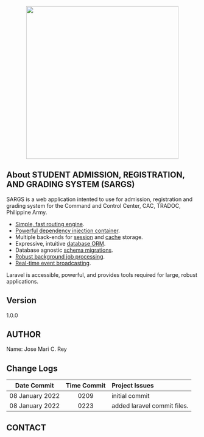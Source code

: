 <p align="center"><a href="https://laravel.com" target="_blank"><img src="https://raw.githubusercontent.com/laravel/art/master/logo-lockup/5%20SVG/2%20CMYK/1%20Full%20Color/laravel-logolockup-cmyk-red.svg" width="400"></a></p>


## About STUDENT ADMISSION, REGISTRATION, AND GRADING SYSTEM (SARGS)

SARGS is a web application intented to use for admission, registration and grading system for the Command and Control Center, CAC, TRADOC, Philippine Army.

- [Simple, fast routing engine](https://laravel.com/docs/routing).
- [Powerful dependency injection container](https://laravel.com/docs/container).
- Multiple back-ends for [session](https://laravel.com/docs/session) and [cache](https://laravel.com/docs/cache) storage.
- Expressive, intuitive [database ORM](https://laravel.com/docs/eloquent).
- Database agnostic [schema migrations](https://laravel.com/docs/migrations).
- [Robust background job processing](https://laravel.com/docs/queues).
- [Real-time event broadcasting](https://laravel.com/docs/broadcasting).

Laravel is accessible, powerful, and provides tools required for large, robust applications.

## Version

1.0.0

## AUTHOR

Name: Jose Mari C. Rey

## Change Logs
| Date Commit  | Time Commit | Project Issues |
| :---: | :---: | :--- |
| 08 January 2022 | 0209 | initial commit |
| 08 January 2022 | 0223 | added laravel commit files. |

## CONTACT

